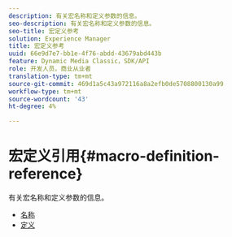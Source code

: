 ```yaml
---
description: 有关宏名称和定义参数的信息。
seo-description: 有关宏名称和定义参数的信息。
seo-title: 宏定义参考
solution: Experience Manager
title: 宏定义参考
uuid: 66e9d7e7-bb1e-4f76-abdd-43679abd443b
feature: Dynamic Media Classic，SDK/API
role: 开发人员，商业从业者
translation-type: tm+mt
source-git-commit: 469d1a5c43a972116a8a2efb0de5708800130a99
workflow-type: tm+mt
source-wordcount: '43'
ht-degree: 4%

---
```



# 宏定义引用{#macro-definition-reference}

有关宏名称和定义参数的信息。

* [名称](r-name-macro.md)
* [定义](r-definition-macro.md)
